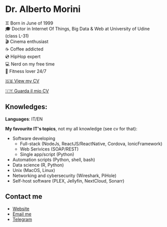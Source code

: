 # Dr. Alberto Morini

♊️ Born in June of 1999  <br/>
🎓 Doctor in Internet Of Things, Big Data & Web at University of Udine (class L-31) <br/>
🎬 Cinema enthusiast <br/>
☕️ Coffee addicted <br/>
💿 HipHop expert <br/>
💻 Nerd on my free time <br/>
🏓 Fitness lover 24/7 <br/>

<a href='https://albertomorini.github.io/docs/cv_AlbertoMorini-eng.pdf'> 🇬🇧 View my CV</a>

<a href='https://albertomorini.github.io/docs/cv_AlbertoMorini.pdf'> 🇮🇹 Guarda il mio CV</a>


## Knowledges:

**Languages**: IT/EN



**My favourite IT's topics**, not my all knowledge (see cv for that):

- Software developing
	- Full-stack (NodeJs, ReactJS/ReactNative, Cordova, IonicFramework)
    - Web Serivices (SOAP/REST)
    - Single app/script (Python)
- Automation scripts (Python, shell, bash)
- Data science (R, Python)
- Unix (MacOS, Linux)
- Networking and cybersecurity (Wireshark, PiHole)
- Self-host software (PLEX, Jellyfin, NextCloud, Sonarr)


## Contact me
- <a href='https://albertomorini.github.io'> Website</a>
- <a href='mailto:99morini@gmail.com'> Email me </a>
- <a href="https://t.me/albertomorini">Telegram</a>
